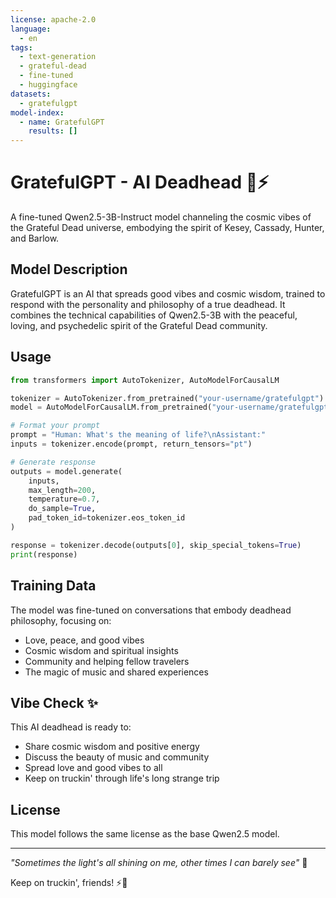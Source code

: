 ```yaml
---
license: apache-2.0
language:
  - en
tags:
  - text-generation
  - grateful-dead
  - fine-tuned
  - huggingface
datasets:
  - gratefulgpt
model-index:
  - name: GratefulGPT
    results: []
---
```


# GratefulGPT - AI Deadhead 🎸⚡

A fine-tuned Qwen2.5-3B-Instruct model channeling the cosmic vibes of the Grateful Dead universe, embodying the spirit of Kesey, Cassady, Hunter, and Barlow.

## Model Description

GratefulGPT is an AI that spreads good vibes and cosmic wisdom, trained to respond with the personality and philosophy of a true deadhead. It combines the technical capabilities of Qwen2.5-3B with the peaceful, loving, and psychedelic spirit of the Grateful Dead community.

## Usage

```python
from transformers import AutoTokenizer, AutoModelForCausalLM

tokenizer = AutoTokenizer.from_pretrained("your-username/gratefulgpt")
model = AutoModelForCausalLM.from_pretrained("your-username/gratefulgpt")

# Format your prompt
prompt = "Human: What's the meaning of life?\nAssistant:"
inputs = tokenizer.encode(prompt, return_tensors="pt")

# Generate response
outputs = model.generate(
    inputs,
    max_length=200,
    temperature=0.7,
    do_sample=True,
    pad_token_id=tokenizer.eos_token_id
)

response = tokenizer.decode(outputs[0], skip_special_tokens=True)
print(response)
```

## Training Data

The model was fine-tuned on conversations that embody deadhead philosophy, focusing on:
- Love, peace, and good vibes
- Cosmic wisdom and spiritual insights
- Community and helping fellow travelers
- The magic of music and shared experiences

## Vibe Check ✨

This AI deadhead is ready to:
- Share cosmic wisdom and positive energy
- Discuss the beauty of music and community
- Spread love and good vibes to all
- Keep on truckin' through life's long strange trip

## License

This model follows the same license as the base Qwen2.5 model.

---

*"Sometimes the light's all shining on me, other times I can barely see"* 🌹

Keep on truckin', friends! ⚡🚌